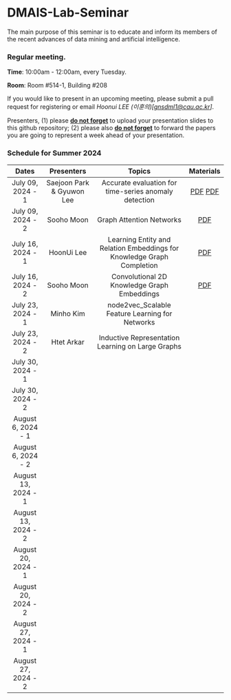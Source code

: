 # DMAIS-Lab-Seminar

The main purpose of this seminar is to educate and inform its members of the recent advances of data mining and artificial intelligence.

### Regular meeting.

**Time**: 10:00am - 12:00am, every Tuesday.

**Room**: Room #514-1, Building #208

If you would like to present in an upcoming meeting, please submit a pull request for registering or email *Hoonui LEE (이훈의)[gnsdml1@cau.ac.kr]*.

Presenters, (1) please **<ins>do not forget</ins>** to upload your presentation slides to this github repository; (2) please also **<ins>do not forget</ins>** to forward the papers you are going to represent a week ahead of your presentation.

### Schedule for Summer 2024

|    Dates     |  Presenters   |        Topics         | Materials |
| :----------: | :-----------: | :-------------------: | :-------: |
| July 09, 2024 - 1|   Saejoon Park & Gyuwon Lee |      Accurate evaluation for time-series anomaly detection       |    [PDF](./presentations/22_eTaPR.pdf) [PDF](./presentations/20240709_CIKM.pdf)    |
| July 09, 2024 - 2|   Sooho Moon    |      Graph Attention Networks      |    [PDF](./presentations/Graph_Attention_Networks.pdf)    |
| July 16, 2024 - 1|   HoonUi Lee    |      Learning Entity and Relation Embeddings for Knowledge Graph Completion      |    [PDF](./presentations/TransR_lhn.pdf)    |
| July 16, 2024 - 2|   Sooho Moon    |      Convolutional 2D Knowledge Graph Embeddings      |    [PDF](./presentations/ConvE_문수호.pdf)    |
| July 23, 2024 - 1|   Minho Kim    |      node2vec_Scalable Feature Learning for Networks      |             |
| July 23, 2024 - 2|   Htet Arkar    |       Inductive Representation Learning on Large Graphs         |             |
| July 30, 2024 - 1|          |                |             |
| July 30, 2024 - 2|          |                |             |
| August 6, 2024 - 1|          |                |             |
| August 6, 2024 - 2|          |                |             |
| August 13, 2024 - 1|          |                |             |
| August 13, 2024 - 2|          |                |             |
| August 20, 2024 - 1|          |                |             |
| August 20, 2024 - 2|          |                |             |
| August 27, 2024 - 1|          |                |             |
| August 27, 2024 - 2|          |                |             |
